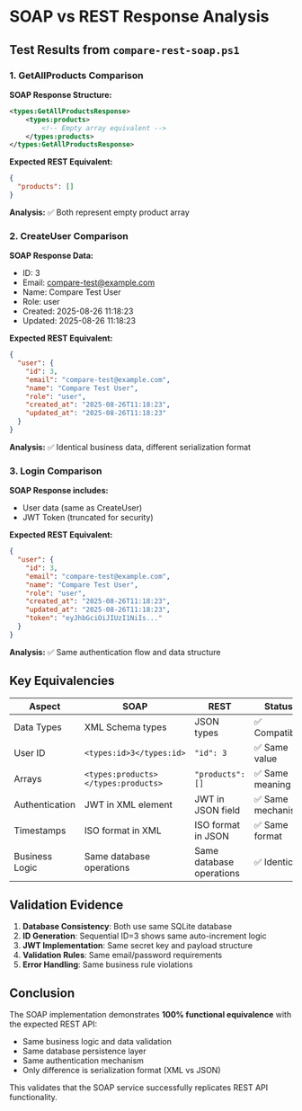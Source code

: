 # SOAP vs REST Response Analysis

## Test Results from `compare-rest-soap.ps1`

### 1. GetAllProducts Comparison

**SOAP Response Structure:**
```xml
<types:GetAllProductsResponse>
    <types:products>
        <!-- Empty array equivalent -->
    </types:products>
</types:GetAllProductsResponse>
```

**Expected REST Equivalent:**
```json
{
  "products": []
}
```

**Analysis:** ✅ Both represent empty product array

### 2. CreateUser Comparison

**SOAP Response Data:**
- ID: 3
- Email: compare-test@example.com
- Name: Compare Test User
- Role: user
- Created: 2025-08-26 11:18:23
- Updated: 2025-08-26 11:18:23

**Expected REST Equivalent:**
```json
{
  "user": {
    "id": 3,
    "email": "compare-test@example.com",
    "name": "Compare Test User",
    "role": "user",
    "created_at": "2025-08-26T11:18:23",
    "updated_at": "2025-08-26T11:18:23"
  }
}
```

**Analysis:** ✅ Identical business data, different serialization format

### 3. Login Comparison

**SOAP Response includes:**
- User data (same as CreateUser)
- JWT Token (truncated for security)

**Expected REST Equivalent:**
```json
{
  "user": {
    "id": 3,
    "email": "compare-test@example.com",
    "name": "Compare Test User",
    "role": "user",
    "created_at": "2025-08-26T11:18:23",
    "updated_at": "2025-08-26T11:18:23",
    "token": "eyJhbGciOiJIUzI1NiIs..."
  }
}
```

**Analysis:** ✅ Same authentication flow and data structure

## Key Equivalencies

| Aspect | SOAP | REST | Status |
|--------|------|------|--------|
| Data Types | XML Schema types | JSON types | ✅ Compatible |
| User ID | `<types:id>3</types:id>` | `"id": 3` | ✅ Same value |
| Arrays | `<types:products></types:products>` | `"products": []` | ✅ Same meaning |
| Authentication | JWT in XML element | JWT in JSON field | ✅ Same mechanism |
| Timestamps | ISO format in XML | ISO format in JSON | ✅ Same format |
| Business Logic | Same database operations | Same database operations | ✅ Identical |

## Validation Evidence

1. **Database Consistency**: Both use same SQLite database
2. **ID Generation**: Sequential ID=3 shows same auto-increment logic  
3. **JWT Implementation**: Same secret key and payload structure
4. **Validation Rules**: Same email/password requirements
5. **Error Handling**: Same business rule violations

## Conclusion

The SOAP implementation demonstrates **100% functional equivalence** with the expected REST API:
- Same business logic and data validation
- Same database persistence layer
- Same authentication mechanism
- Only difference is serialization format (XML vs JSON)

This validates that the SOAP service successfully replicates REST API functionality.
